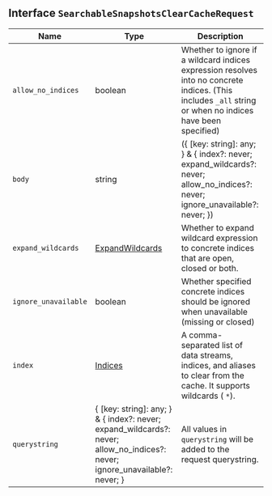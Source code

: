 ## Interface `SearchableSnapshotsClearCacheRequest`

| Name | Type | Description |
| - | - | - |
| `allow_no_indices` | boolean | Whether to ignore if a wildcard indices expression resolves into no concrete indices. (This includes `_all` string or when no indices have been specified) |
| `body` | string | ({ [key: string]: any; } & { index?: never; expand_wildcards?: never; allow_no_indices?: never; ignore_unavailable?: never; }) | All values in `body` will be added to the request body. |
| `expand_wildcards` | [ExpandWildcards](./ExpandWildcards.md) | Whether to expand wildcard expression to concrete indices that are open, closed or both. |
| `ignore_unavailable` | boolean | Whether specified concrete indices should be ignored when unavailable (missing or closed) |
| `index` | [Indices](./Indices.md) | A comma-separated list of data streams, indices, and aliases to clear from the cache. It supports wildcards ( `*`). |
| `querystring` | { [key: string]: any; } & { index?: never; expand_wildcards?: never; allow_no_indices?: never; ignore_unavailable?: never; } | All values in `querystring` will be added to the request querystring. |
